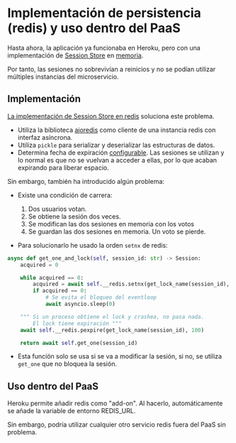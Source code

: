 # Implementación de persistencia (redis) y uso dentro del PaaS

Hasta ahora, la aplicación ya funcionaba en Heroku, pero con una implementación de [Session Store](../app/data/session_store/session_store.py) en [memoria](../app/data/session_store/in_memory_session_store.py).

Por tanto, las sesiones no sobrevivían a reinicios y no se podían utilizar múltiples instancias del microservicio.

## Implementación

[La implementación de Session Store en redis](../app/data/session_store/redis_session_store.py) soluciona este problema.

- Utiliza la biblioteca [aioredis](https://github.com/aio-libs/aioredis) como cliente de una instancia redis con interfaz asíncrona.
- Utiliza `pickle` para serializar y deserializar las estructuras de datos.
- Determina fecha de expiración [configurable](configuracion.md). Las sesiones se utilizan y lo normal es que no se vuelvan a acceder a ellas, por lo que acaban expirando para liberar espacio.

Sin embargo, también ha introducido algún problema:

- Existe una condición de carrera:

  1. Dos usuarios votan.
  2. Se obtiene la sesión dos veces.
  3. Se modifican las dos sesiones en memoria con los votos
  4. Se guardan las dos sesiones en memoria. Un voto se pierde.

- Para solucionarlo he usado la orden `setnx` de redis:

```python
async def get_one_and_lock(self, session_id: str) -> Session:
    acquired = 0

    while acquired == 0:
        acquired = await self.__redis.setnx(get_lock_name(session_id), 'true')
        if acquired == 0:
            # Se evita el bloqueo del eventloop
            await asyncio.sleep(0)

    """ Si un proceso obtiene el lock y crashea, no pasa nada.
        El lock tiene expiración """
    await self.__redis.pexpire(get_lock_name(session_id), 100)

    return await self.get_one(session_id)
```

- Esta función solo se usa si se va a modificar la sesión, si no, se utiliza `get_one` que no bloquea la sesión.

## Uso dentro del PaaS

Heroku permite añadir redis como "add-on". Al hacerlo, automáticamente se añade la variable de entorno REDIS_URL.

Sin embargo, podría utilizar cualquier otro servicio redis fuera del PaaS sin problema.
